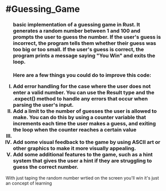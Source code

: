 <h1>#Guessing_Game</h1>

<ol type = "I">
    <h3>basic implementation of a guessing game in Rust. It generates a random number between 1 and 100 and prompts the user to guess the number. If the user's guess is incorrect, the program tells them whether their guess was too big or too small. If the user's guess is correct, the program prints a message saying "You Win" and exits the loop.<h3>
    <p>Here are a few things you could do to improve this code:</p>
    <li>Add error handling for the case where the user does not enter a valid number. You can use the Result type and the .expect() method to handle any errors that occur when parsing the user's input.</li>
    <li>Add a limit to the number of guesses the user is allowed to make. You can do this by using a counter variable that increments each time the user makes a guess, and exiting the loop when the counter reaches a certain value<li>
    <li>Add some visual feedback to the game by using ASCII art or other graphics to make it more visually appealing.</li>
    <li>Add some additional features to the game, such as a hint system that gives the user a hint if they are struggling to guess the correct number.</li>

</ol>

<p>With just taping the random number wrtied on the screen you'll win it's just an concept of learning</p>